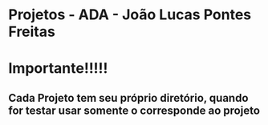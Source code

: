 # Projetos - ADA - João Lucas Pontes Freitas

# Importante!!!!!
## Cada Projeto tem seu próprio diretório, quando for testar usar somente o corresponde ao projeto 
